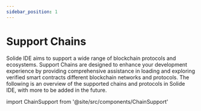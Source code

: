 ```yaml
---
sidebar_position: 1
---
```



# Support Chains

Solide IDE aims to support a wide range of blockchain protocols and ecosystems. Support Chains are designed to enhance your development experience by providing comprehensive assistance in loading and exploring verified smart contracts different blockchain networks and protocols. The following is an overview of the supported chains and protocols in Solide IDE, with more to be added in the future.

import ChainSupport from '@site/src/components/ChainSupport'

<ChainSupport />